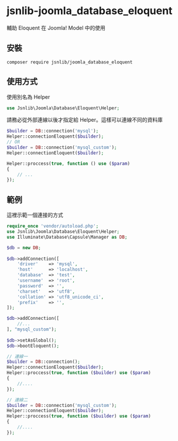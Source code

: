 # jsnlib-joomla_database_eloquent
輔助 Eloquent 在 Joomla! Model 中的使用

## 安裝
````
composer require jsnlib/joomla_database_eloquent
````

## 使用方式

使用別名為 Helper
````php
use Jsnlib\Joomla\Database\Eloquent\Helper;
````

請務必從外部連線以後才指定給 Helper。這樣可以連線不同的資料庫
````php
$builder = DB::connection('mysql');
Helper::connectionEloquent($builder);
// OR
$builder = DB::connection('mysql_custom');
Helper::connectionEloquent($builder);
````

````php
Helper::proccess(true, function () use ($param)
{
    // ...
});
````

## 範例
這裡示範一個連接的方式
````php
require_once 'vendor/autoload.php';
use Jsnlib\Joomla\Database\Eloquent\Helper;
use Illuminate\Database\Capsule\Manager as DB;

$db = new DB;
 
$db->addConnection([
    'driver'    => 'mysql',
    'host'      => 'localhost',
    'database'  => 'test',
    'username'  => 'root',
    'password'  => '',
    'charset'   => 'utf8',
    'collation' => 'utf8_unicode_ci',
    'prefix'    => '',
]);

$db->addConnection([
    //...
], "mysql_custom");
 
$db->setAsGlobal();
$db->bootEloquent();

// 連線一
$builder = DB::connection();
Helper::connectionEloquent($builder);
Helper::proccess(true, function ($builder) use ($param)
{
    //....
});

// 連線二
$builder = DB::connection('mysql_custom');
Helper::connectionEloquent($builder);
Helper::proccess(true, function ($builder) use ($param)
{
    //....
});
````